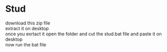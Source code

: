 # Stud

download this zip file <br>
extract it on desktop <br>
once you exrtact it open the folder and cut the stud.bat file and paste it on desktop<br>
now run the bat file

